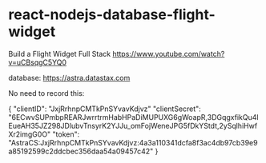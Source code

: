 # react-nodejs-database-flight-widget
Build a Flight Widget Full Stack
https://www.youtube.com/watch?v=uCBsqgC5YQ0


database:
https://astra.datastax.com





No need to record this:

{
  "clientID": "JxjRrhnpCMTkPnSYvavKdjvz"
  "clientSecret": "6ECwvSUPmbpREARJwrrtrmHabHPaDiMUPUXG6gWoapR,3DGqgxfikQu4lEueAH35JZ298JDlubvTnsyrK2YJJu_omFojWeneJPG5fDkYStdt,2ySqlhiHwfXr2imgG0O"
  "token": "AstraCS:JxjRrhnpCMTkPnSYvavKdjvz:4a3a110341dcfa8f3ac4db97cb39e9a85192599c2ddcbec356daa54a09457c42"
}